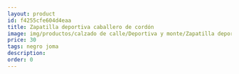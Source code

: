 ```yaml
---
layout: product
id: f4255cfe604d4eaa
title: Zapatilla deportiva caballero de cordón 
image: img/productos/calzado de calle/Deportiva y monte/Zapatilla deportiva caballero de cordón =30 =negro joma.webp
price: 30 
tags: negro joma
description: 
order: 0
---
```

